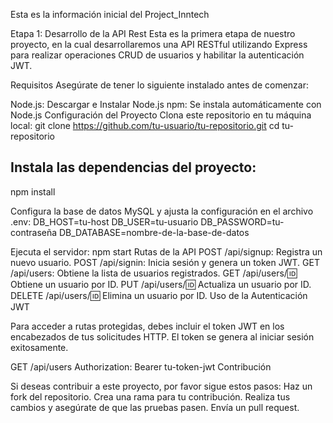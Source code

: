 Esta es la información inicial del Project_Inntech

Etapa 1: Desarrollo de la API Rest
Esta es la primera etapa de nuestro proyecto, en la cual desarrollaremos una API RESTful utilizando Express para realizar operaciones CRUD de usuarios y habilitar la autenticación JWT.

Requisitos
Asegúrate de tener lo siguiente instalado antes de comenzar:

Node.js: Descargar e Instalar Node.js
npm: Se instala automáticamente con Node.js
Configuración del Proyecto
Clona este repositorio en tu máquina local:
git clone https://github.com/tu-usuario/tu-repositorio.git
cd tu-repositorio


## Instala las dependencias del proyecto:
npm install

Configura la base de datos MySQL y ajusta la configuración en el archivo .env:
DB_HOST=tu-host
DB_USER=tu-usuario
DB_PASSWORD=tu-contraseña
DB_DATABASE=nombre-de-la-base-de-datos


Ejecuta el servidor:
npm start
Rutas de la API
POST /api/signup: Registra un nuevo usuario.
POST /api/signin: Inicia sesión y genera un token JWT.
GET /api/users: Obtiene la lista de usuarios registrados.
GET /api/users/:id: Obtiene un usuario por ID.
PUT /api/users/:id: Actualiza un usuario por ID.
DELETE /api/users/:id: Elimina un usuario por ID.
Uso de la Autenticación JWT


Para acceder a rutas protegidas, debes incluir el token JWT en los encabezados de tus solicitudes HTTP. El token se genera al iniciar sesión exitosamente.

GET /api/users
Authorization: Bearer tu-token-jwt
Contribución


Si deseas contribuir a este proyecto, por favor sigue estos pasos:
Haz un fork del repositorio.
Crea una rama para tu contribución.
Realiza tus cambios y asegúrate de que las pruebas pasen.
Envía un pull request.
